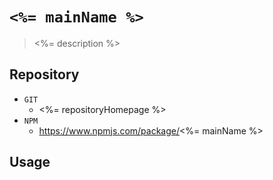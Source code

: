 # `<%= mainName %>`

> <%= description %>

## Repository

-   `GIT`
    -   <%= repositoryHomepage %>
-   `NPM`
    -   https://www.npmjs.com/package/<%= mainName %>

## Usage

```

```
